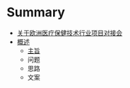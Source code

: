 # Summary

* [关于欧洲医疗保健技术行业项目对接会](README.md)
* [概述](Linux.md)
    * [主旨](主旨.md)
    * 问题
    * 思路
    * 文案


